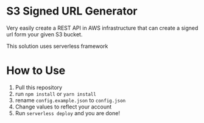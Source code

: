 # S3 Signed URL Generator

Very easily create a REST API in AWS infrastructure that can create a signed url form your given S3 bucket.

This solution uses serverless framework

# How to Use

1. Pull this repository
2. run `npm install` or `yarn install`
3. rename `config.example.json` to `config.json`
4. Change values to reflect your account
5. Run `serverless deploy` and you are done!
